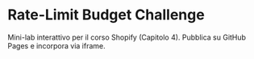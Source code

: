 # Rate-Limit Budget Challenge

Mini-lab interattivo per il corso Shopify (Capitolo 4). Pubblica su GitHub Pages e incorpora via iframe.